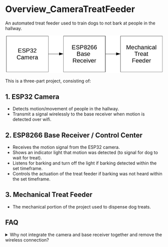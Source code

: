 # Overview_CameraTreatFeeder

An automated treat feeder used to train dogs to not bark at people in the hallway.

![Flow Diagram](Images/Flow_Diagram.png)

This is a three-part project, consisting of:
## 1. ESP32 Camera
- Detects motion/movement of people in the hallway.
- Transmit a signal wirelessly to the base receiver when motion is detected over wifi.
## 2. ESP8266 Base Receiver / Control Center
- Receives the motion signal from the ESP32 camera.
- Shows an indicator light that motion was detected (to signal for dog to wait for treat).
- Listens for barking and turn off the light if barking detected within the set timeframe.
- Controls the actuation of the treat feeder if barking was not heard within the set timeframe.
## 3. Mechanical Treat Feeder
- The mechanical portion of the project used to dispense dog treats.

## FAQ
<details>
<summary>Why not integrate the camera and base receiver together and remove the wireless connection?</summary>
Separating these items allows for the treat dispensing to be done far away from the door.  Having a dog rush to the door for the treat doesn't promote the behaviour of ignoring the door that I'm looking for.
</details>
